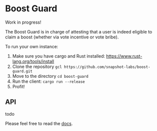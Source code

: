 # Boost Guard

Work in progress!

The Boost Guard is in charge of attesting that a user is indeed eligible to claim a boost (whether via vote incentive or vote bribe).

To run your own instance:
1. Make sure you have cargo and Rust installed: https://www.rust-lang.org/tools/install
2. Clone the repository `gcl https://github.com/snapshot-labs/boost-guard.git`
3. Move to the directory `cd boost-guard`
4. Run the client: `cargo run --release`
5. Profit!

## API

todo

Please feel free to read the [docs](https://docs.boost.limo/).
